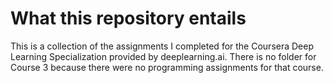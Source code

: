 # What this repository entails

This is a collection of the assignments I completed for the Coursera Deep Learning Specialization provided by deeplearning.ai. There is no folder for Course 3 because there were no programming assignments for that course.
